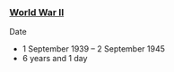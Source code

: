 ### [World War II](https://en.wikipedia.org/wiki/World_War_II)

Date
- 1 September 1939 – 2 September 1945
- 6 years and 1 day

